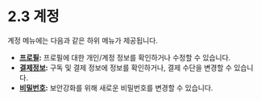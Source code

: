 # 2.3 계정

계정 메뉴에는 다음과 같은 하위 메뉴가 제공됩니다.

* [**프로필**](2.3.1.md)**:** 프로필에 대한 개인/계정 정보를 확인하거나 수정할 수 있습니다.
* [**결제정보**](2.3.2.md)**:** 구독 및 결제 정보에 정보를 확인하거나, 결제 수단을 변경할 수 있습니다.
* [**비밀번호**](2.3.3.md)**:** 보안강화를 위해 새로운 비밀번호를 변경할 수 있습니다.
